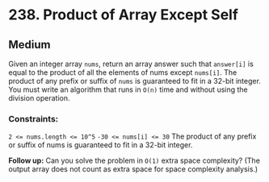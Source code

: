 # 238. Product of Array Except Self

## Medium

Given an integer array `nums`, return an array answer such that `answer[i]` is equal to the product of all the elements
of nums except `nums[i]`. The product of any prefix or suffix of `nums` is guaranteed to fit in a 32-bit integer. You
must write an algorithm that runs in `O(n)` time and without using the division operation.

### Constraints:

`2 <= nums.length <= 10^5`
`-30 <= nums[i] <= 30`
The product of any prefix or suffix of nums is guaranteed to fit in a 32-bit integer.

**Follow up:** Can you solve the problem in `O(1)` extra space complexity? (The output array does not count as extra
space for space complexity analysis.)
